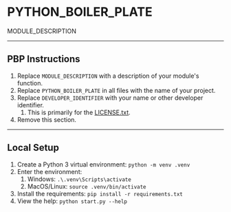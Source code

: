 # PYTHON_BOILER_PLATE

MODULE_DESCRIPTION

---

## PBP Instructions

1. Replace `MODULE_DESCRIPTION` with a description of your module's function.
1. Replace `PYTHON_BOILER_PLATE` in all files with the name of your project.
1. Replace `DEVELOPER_IDENTIFIER` with your name or other developer identifier.
    1. This is primarily for the [LICENSE.txt](./LICENSE.txt).
1. Remove this section.

---

## Local Setup

1. Create a Python 3 virtual environment: `python -m venv .venv`
1. Enter the environment:
    1. Windows: `.\.venv\Scripts\activate`
    1. MacOS/Linux: `source .venv/bin/activate`
1. Install the requirements: `pip install -r requirements.txt`
1. View the help: `python start.py --help`
